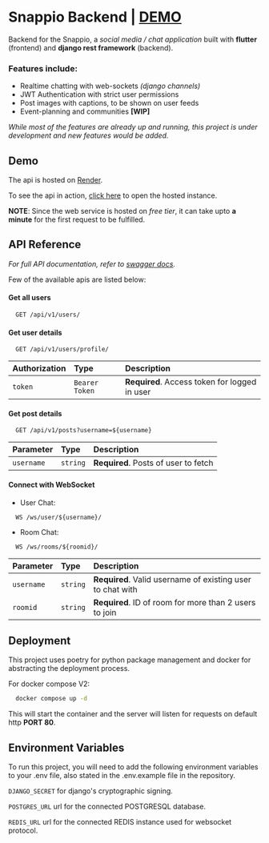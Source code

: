 # Snappio Backend | [DEMO](https://api-snappio.onrender.com/api/v1/users/)
Backend for the Snappio, a _social media / chat application_ built with **flutter** (frontend) and **django rest framework** (backend).

### Features include:
- Realtime chatting with web-sockets _(django channels)_
- JWT Authentication with strict user permissions
- Post images with captions, to be shown on user feeds
- Event-planning and communities __[WIP]__

_While most of the features are already up and running, this project is under development and new features would be added._

## Demo

The api is hosted on [Render](https://render.com/).

To see the api in action, [click here](https://api-snappio.onrender.com/docs/redoc/) to open the hosted instance.

**NOTE**: Since the web service is hosted on _free tier_, it can take upto **a minute** for the first request to be fulfilled.

## API Reference
_For full API documentation, refer to [swagger docs](https://api-snappio.onrender.com/docs/swagger/)._

Few of the available apis are listed below:

#### Get all users

```http
  GET /api/v1/users/
```

#### Get user details

```http
  GET /api/v1/users/profile/
```

| Authorization | Type     | Description                |
| :-------- | :------- | :------------------------- |
| `token` | `Bearer Token` | **Required**. Access token for logged in user |

#### Get post details

```http
  GET /api/v1/posts?username=${username}
```

| Parameter | Type     | Description                       |
| :-------- | :------- | :-------------------------------- |
| `username`      | `string` | **Required**. Posts of user to fetch |

#### Connect with WebSocket
- User Chat:
```
  WS /ws/user/${username}/
```
- Room Chat:
```
  WS /ws/rooms/${roomid}/
```

| Parameter | Type     | Description                       |
| :-------- | :------- | :-------------------------------- |
| `username`      | `string` | **Required**. Valid username of existing user to chat with |
| `roomid`      | `string` | **Required**. ID of room for more than 2 users to join |




## Deployment

This project uses poetry for python package management and docker for abstracting the deployment process.

For docker compose V2:
```bash
  docker compose up -d
```
This will start the container and the server will listen for requests on default http **PORT 80**.

## Environment Variables

To run this project, you will need to add the following environment variables to your .env file, also stated in the .env.example file in the repository.

`DJANGO_SECRET` for django's cryptographic signing.

`POSTGRES_URL` url for the connected POSTGRESQL database.

`REDIS_URL` url for the connected REDIS instance used for websocket protocol.
